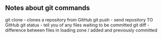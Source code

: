 ## Notes about git commands
git clone - clones a repository from GitHub
git push - send repository TO GitHub
git status - tell you of any files waiting to be committed
git diff - difference between files in loading zone / added and previously committed